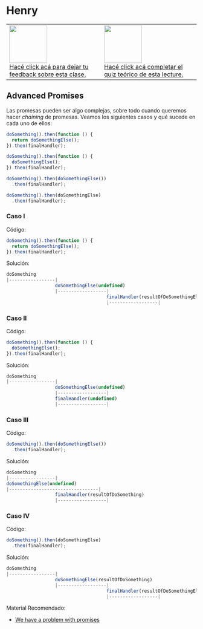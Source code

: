 # Henry

<table width="100%" style='table-layout:fixed;'>
  <tr>
	  <td>
	  	<a href="https://airtable.com/shrBpWkYV4K12PPNZ?prefill_clase=04-AdvancePromises">
			<img src="https://static.thenounproject.com/png/204643-200.png" width="100"/>
			<br>
			Hacé click acá para dejar tu feedback sobre esta clase.
	  	</a>
	  </td>
              <td>
      <a href="https://quiz.soyhenry.com/evaluation/new/60a51b0256b4056ff032d5e1">
        <img src="https://upload.wikimedia.org/wikipedia/commons/thumb/1/1f/HSQuiz.svg/768px-HSQuiz.svg.png" width="100" height="100"/>
        <br>
        Hacé click acá completar el quiz teórico de esta lecture.
      </a>
   </td>
  </tr>
</table>

## Advanced Promises

Las promesas pueden ser algo complejas, sobre todo cuando queremos hacer _chaining_ de promesas. Veamos los siguientes casos y qué sucede en cada uno de ellos:


```javascript
doSomething().then(function () {
  return doSomethingElse();
}).then(finalHandler);

doSomething().then(function () {
  doSomethingElse();
}).then(finalHandler);

doSomething().then(doSomethingElse())
  .then(finalHandler);

doSomething().then(doSomethingElse)
  .then(finalHandler);
```

### Caso I
Código:
```javascript
doSomething().then(function () {
  return doSomethingElse();
}).then(finalHandler);
```
Solución:
```javascript
doSomething
|-----------------|
                  doSomethingElse(undefined)
                  |------------------|
                                     finalHandler(resultOfDoSomethingElse)
                                     |------------------|

```

### Caso II

Código:
```javascript
doSomething().then(function () {
  doSomethingElse();
}).then(finalHandler);
```
Solución:
```javascript
doSomething
|-----------------|
                  doSomethingElse(undefined)
                  |------------------|
                  finalHandler(undefined)
                  |------------------|

```
### Caso III
Código:
```javascript
doSomething().then(doSomethingElse())
  .then(finalHandler);
```
Solución:
```javascript
doSomething
|-----------------|
doSomethingElse(undefined)
|---------------------------------|
                  finalHandler(resultOfDoSomething)
                  |------------------|
```

### Caso IV
Código:
```javascript
doSomething().then(doSomethingElse)
  .then(finalHandler);
```
Solución:
```javascript
doSomething
|-----------------|
                  doSomethingElse(resultOfDoSomething)
                  |------------------|
                                     finalHandler(resultOfDoSomethingElse)
                                     |------------------|
```

Material Recomendado:


- [We have a problem with promises](https://pouchdb.com/2015/05/18/we-have-a-problem-with-promises.html)
